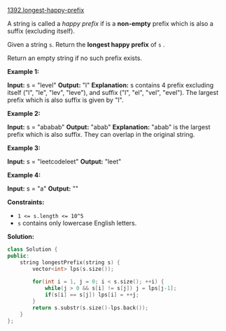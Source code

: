 [1392.longest-happy-prefix](https://leetcode.com/problems/longest-happy-prefix/)  

A string is called a _happy prefix_ if is a **non-empty** prefix which is also a suffix (excluding itself).

Given a string `s`. Return the **longest happy prefix** of `s` .

Return an empty string if no such prefix exists.

**Example 1:**

**Input:** s = "level"
**Output:** "l"
**Explanation:** s contains 4 prefix excluding itself ("l", "le", "lev", "leve"), and suffix ("l", "el", "vel", "evel"). The largest prefix which is also suffix is given by "l".

**Example 2:**

**Input:** s = "ababab"
**Output:** "abab"
**Explanation:** "abab" is the largest prefix which is also suffix. They can overlap in the original string.

**Example 3:**

**Input:** s = "leetcodeleet"
**Output:** "leet"

**Example 4:**

**Input:** s = "a"
**Output:** ""

**Constraints:**

*   `1 <= s.length <= 10^5`
*   `s` contains only lowercase English letters.  



**Solution:**  

```cpp
class Solution {
public:
    string longestPrefix(string s) {
        vector<int> lps(s.size());
        
        for(int i = 1, j = 0; i < s.size(); ++i) {
            while(j > 0 && s[i] != s[j]) j = lps[j-1];
            if(s[i] == s[j]) lps[i] = ++j;
        }
        return s.substr(s.size()-lps.back());
    }
};
```
      
